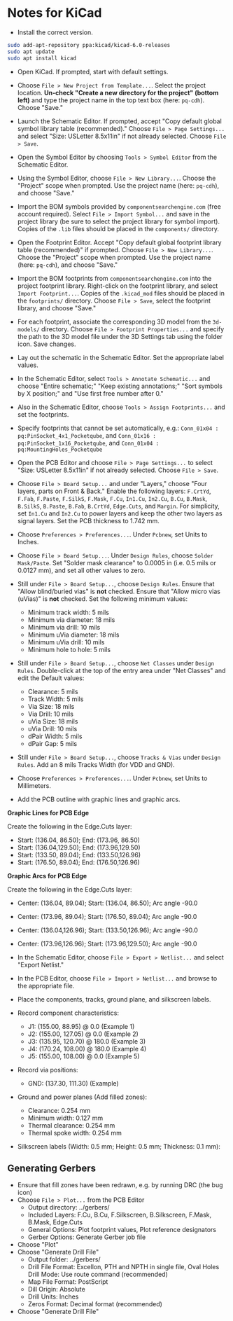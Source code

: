 # Notes for KiCad

* Install the correct version.

```bash
sudo add-apt-repository ppa:kicad/kicad-6.0-releases
sudo apt update
sudo apt install kicad
```

* Open KiCad. If prompted, start with default settings.

* Choose `File > New Project from Template...`. Select the project location.
  **Un-check "Create a new directory for the project" (bottom left)** and type
  the project name in the top text box (here: `pq-cdh`). Choose "Save."

* Launch the Schematic Editor. If prompted, accept "Copy default global symbol
  library table (recommended)." Choose `File > Page Settings...` and select
  "Size: USLetter 8.5x11in" if not already selected. Choose `File > Save`.

* Open the Symbol Editor by choosing `Tools > Symbol Editor` from the Schematic
  Editor.

* Using the Symbol Editor, choose `File > New Library...`. Choose the "Project"
  scope when prompted. Use the project name (here: `pq-cdh`), and choose "Save."

* Import the BOM symbols provided by `componentsearchengine.com` (free account
  required). Select `File > Import Symbol...` and save in the project library
  (be sure to select the project library for symbol import). Copies of the
  `.lib` files should be placed in the `components/` directory.

* Open the Footprint Editor. Accept "Copy default global footprint library table
  (recommended)" if prompted. Choose `File > New Library...`. Choose the
  "Project" scope when prompted. Use the project name (here: `pq-cdh`), and
  choose "Save."

* Import the BOM footprints from `componentsearchengine.com` into the project
  footprint library. Right-click on the footprint library, and select
  `Import Footprint...`. Copies of the `.kicad_mod` files should be placed in
  the `footprints/` directory. Choose `File > Save`, select the footprint
  library, and choose "Save."

* For each footprint, associate the corresponding 3D model from the `3d-models/`
  directory. Choose `File > Footprint Properties...` and specify the path to the
  3D model file under the 3D Settings tab using the folder icon. Save changes.

* Lay out the schematic in the Schematic Editor. Set the appropriate label
  values.

* In the Schematic Editor, select `Tools > Annotate Schematic...` and choose
  "Entire schematic;" "Keep existing annotations;" "Sort symbols by X position;"
  and "Use first free number after 0."

* Also in the Schematic Editor, choose `Tools > Assign Footprints...` and set
  the footprints.

* Specify footprints that cannot be set automatically, e.g.:
  `Conn_01x04 : pq:PinSocket_4x1_Pocketqube`, and
  `Conn_01x16 : pq:PinSocket_1x16_Pocketqube`, and
  `Conn_01x04 : pq:MountingHoles_Pocketqube`

* Open the PCB Editor and choose `File > Page Settings...` to select
  "Size: USLetter 8.5x11in" if not already selected. Choose `File > Save`.

* Choose `File > Board Setup...` and under "Layers," choose "Four layers, parts
  on Front & Back." Enable the following layers: `F.CrtYd`, `F.Fab`, `F.Paste`,
  `F.SilkS`, `F.Mask`, `F.Cu`, `In1.Cu`, `In2.Cu`, `B.Cu`, `B.Mask`, `B.SilkS`,
  `B.Paste`, `B.Fab`, `B.CrtYd`, `Edge.Cuts`, and `Margin`. For simplicity, set
  `In1.Cu` and `In2.Cu` to power layers and keep the other two layers as signal
  layers. Set the PCB thickness to 1.742 mm.

* Choose `Preferences > Preferences...`. Under `Pcbnew`, set Units to Inches.

* Choose `File > Board Setup...`. Under `Design Rules`, choose
  `Solder Mask/Paste`. Set "Solder mask clearance" to 0.0005 in (i.e. 0.5 mils
  or 0.0127 mm), and set all other values to zero.

* Still under `File > Board Setup...`, choose `Design Rules`. Ensure that "Allow
  blind/buried vias" is **not** checked. Ensure that "Allow micro vias (uVias)"
  is **not** checked. Set the following minimum values:
  * Minimum track width: 5 mils
  * Minimum via diameter: 18 mils
  * Minimum via drill: 10 mils
  * Minimum uVia diameter: 18 mils
  * Minimum uVia drill: 10 mils
  * Minimum hole to hole: 5 mils

* Still under `File > Board Setup...`, choose `Net Classes` under
  `Design Rules`. Double-click at the top of the entry area under "Net Classes"
  and edit the Default values:
  * Clearance: 5 mils
  * Track Width: 5 mils
  * Via Size: 18 mils
  * Via Drill: 10 mils
  * uVia Size: 18 mils
  * uVia Drill: 10 mils
  * dPair Width: 5 mils
  * dPair Gap: 5 mils

* Still under `File > Board Setup...`, choose `Tracks & Vias` under
  `Design Rules`. Add an 8 mils Tracks Width (for VDD and GND).

* Choose `Preferences > Preferences...`. Under `Pcbnew`, set Units to
  Millimeters.

* Add the PCB outline with graphic lines and graphic arcs.

**Graphic Lines for PCB Edge**

Create the following in the Edge.Cuts layer:
* Start: (136.04, 86.50); End: (173.96, 86.50)
* Start: (136.04,129.50); End: (173.96,129.50)
* Start: (133.50, 89.04); End: (133.50,126.96)
* Start: (176.50, 89.04); End: (176.50,126.96)

**Graphic Arcs for PCB Edge**

Create the following in the Edge.Cuts layer:
* Center: (136.04, 89.04); Start: (136.04, 86.50); Arc angle -90.0
* Center: (173.96, 89.04); Start: (176.50, 89.04); Arc angle -90.0
* Center: (136.04,126.96); Start: (133.50,126.96); Arc angle -90.0
* Center: (173.96,126.96); Start: (173.96,129.50); Arc angle -90.0

* In the Schematic Editor, choose `File > Export > Netlist...` and select
  "Export Netlist."

* In the PCB Editor, choose `File > Import > Netlist...` and browse to the
  appropriate file.

* Place the components, tracks, ground plane, and silkscreen labels.

* Record component characteristics:
  * J1:   (155.00,  88.95) @   0.0 (Example 1)
  * J2:   (155.00, 127.05) @   0.0 (Example 2)
  * J3:   (135.95, 120.70) @ 180.0 (Example 3)
  * J4:   (170.24, 108.00) @ 180.0 (Example 4)
  * J5:   (155.00, 108.00) @   0.0 (Example 5)

* Record via positions:
  * GND: (137.30, 111.30) (Example)

* Ground and power planes (Add filled zones):
  * Clearance: 0.254 mm
  * Minimum width: 0.127 mm
  * Thermal clearance: 0.254 mm
  * Thermal spoke width: 0.254 mm

* Silkscreen labels (Width: 0.5 mm; Height: 0.5 mm; Thickness: 0.1 mm):

## Generating Gerbers

* Ensure that fill zones have been redrawn, e.g. by running DRC (the bug icon)
* Choose `File > Plot...` from the PCB Editor
  * Output directory: ../gerbers/
  * Included Layers: F.Cu, B.Cu, F.Silkscreen, B.Silkscreen, F.Mask, B.Mask,
    Edge.Cuts
  * General Options: Plot footprint values, Plot reference designators
  * Gerber Options: Generate Gerber job file
* Choose "Plot"
* Choose "Generate Drill File"
  * Output folder: ../gerbers/
  * Drill File Format: Excellon, PTH and NPTH in single file, Oval Holes Drill
    Mode: Use route command (recommended)
  * Map File Format: PostScript
  * Dill Origin: Absolute
  * Drill Units: Inches
  * Zeros Format: Decimal format (recommended)
* Choose "Generate Drill File"
